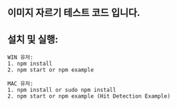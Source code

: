 ## 이미지 자르기 테스트 코드 입니다.


## 설치 및 실행:


    WIN 유저: 
    1. npm install
    2. npm start or npm example 
                    
    MAC 유저: 
    1. npm install or sudo npm install
    2. npm start or npm example (Hit Detection Example)
   
    
